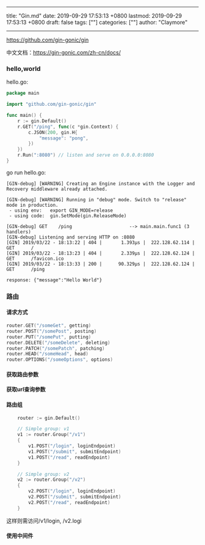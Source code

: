 
---
title: "Gin.md"
date: 2019-09-29 17:53:13 +0800
lastmod: 2019-09-29 17:53:13 +0800
draft: false
tags: [""]
categories: [""]
author: "Claymore"

---
https://github.com/gin-gonic/gin

中文文档：https://gin-gonic.com/zh-cn/docs/



### hello,world

hello.go:

```go
package main

import "github.com/gin-gonic/gin"

func main() {
	r := gin.Default()
	r.GET("/ping", func(c *gin.Context) {
		c.JSON(200, gin.H{
			"message": "pong",
		})
	})
    r.Run(":8080") // listen and serve on 0.0.0.0:8080
}
```

go run hello.go:

```
[GIN-debug] [WARNING] Creating an Engine instance with the Logger and Recovery middleware already attached.

[GIN-debug] [WARNING] Running in "debug" mode. Switch to "release" mode in production.
 - using env:   export GIN_MODE=release
 - using code:  gin.SetMode(gin.ReleaseMode)

[GIN-debug] GET    /ping                     --> main.main.func1 (3 handlers)
[GIN-debug] Listening and serving HTTP on :8080
[GIN] 2019/03/22 - 18:13:22 | 404 |       1.393µs |  222.128.62.114 | GET      /
[GIN] 2019/03/22 - 18:13:23 | 404 |       2.339µs |  222.128.62.124 | GET      /favicon.ico
[GIN] 2019/03/22 - 18:13:33 | 200 |      90.329µs |  222.128.62.124 | GET      /ping

```

`response: {"message":"Hello World"}`



### 路由





#### 请求方式

```go
router.GET("/someGet", getting)
router.POST("/somePost", posting)
router.PUT("/somePut", putting)
router.DELETE("/someDelete", deleting)
router.PATCH("/somePatch", patching)
router.HEAD("/someHead", head)
router.OPTIONS("/someOptions", options)
```



#### 获取路由参数





#### 获取url查询参数





#### 路由组

```go
	router := gin.Default()

	// Simple group: v1
	v1 := router.Group("/v1")
	{
		v1.POST("/login", loginEndpoint)
		v1.POST("/submit", submitEndpoint)
		v1.POST("/read", readEndpoint)
	}

	// Simple group: v2
	v2 := router.Group("/v2")
	{
		v2.POST("/login", loginEndpoint)
		v2.POST("/submit", submitEndpoint)
		v2.POST("/read", readEndpoint)
	}
```

这样则需访问/v1/login, /v2.logi



#### 使用中间件

